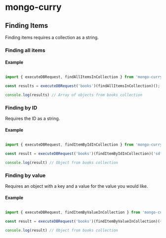 # mongo-curry

## Finding Items

Finding items requires a collection as a string.

### Finding all items

#### Example

```javascript

import { executeDBRequest, findAllItemsInCollection } from 'mongo-curry';

const results = executeDBRequest('books')(findAllItemsInCollection)();

console.log(results) // Array of objects from books collection
```

### Finding by ID

Requires the ID as a string.

#### Example

```javascript

import { executeDBRequest, findItemByIdInCollection } from 'mongo-curry';

const result = executeDBRequest('books')(findItemByIdInCollection)('sdfc918238759183');

console.log(result) // Object from books collection
```

### Finding by value

Requires an object with a key and a value for the value you would like.

#### Example

```javascript

import { executeDBRequest, findItemByValueInCollection } from 'mongo-curry';

const result = executeDBRequest('books')(findItemByValueInCollection)({name: 'Some Book'});

console.log(result) // Object from books collection
```

